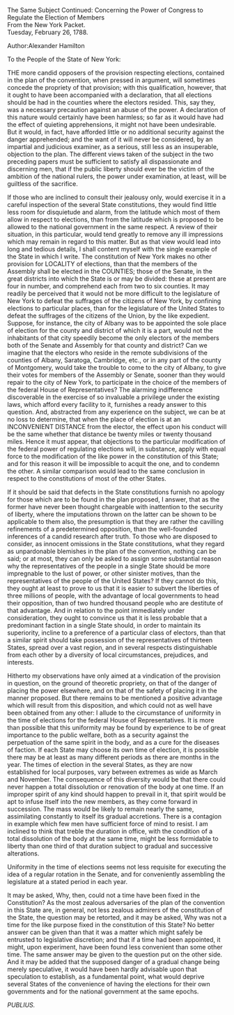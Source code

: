 The Same Subject Continued: Concerning the Power of Congress to Regulate the Election of Members  
From the New York Packet.  
Tuesday, February 26, 1788.

Author:Alexander Hamilton

To the People of the State of New York:

THE more candid opposers of the provision respecting elections, contained in the plan of the convention, when pressed in argument, will sometimes concede the propriety of that provision; with this qualification, however, that it ought to have been accompanied with a declaration, that all elections should be had in the counties where the electors resided. This, say they, was a necessary precaution against an abuse of the power. A declaration of this nature would certainly have been harmless; so far as it would have had the effect of quieting apprehensions, it might not have been undesirable. But it would, in fact, have afforded little or no additional security against the danger apprehended; and the want of it will never be considered, by an impartial and judicious examiner, as a serious, still less as an insuperable, objection to the plan. The different views taken of the subject in the two preceding papers must be sufficient to satisfy all dispassionate and discerning men, that if the public liberty should ever be the victim of the ambition of the national rulers, the power under examination, at least, will be guiltless of the sacrifice.

If those who are inclined to consult their jealousy only, would exercise it in a careful inspection of the several State constitutions, they would find little less room for disquietude and alarm, from the latitude which most of them allow in respect to elections, than from the latitude which is proposed to be allowed to the national government in the same respect. A review of their situation, in this particular, would tend greatly to remove any ill impressions which may remain in regard to this matter. But as that view would lead into long and tedious details, I shall content myself with the single example of the State in which I write. The constitution of New York makes no other provision for LOCALITY of elections, than that the members of the Assembly shall be elected in the COUNTIES; those of the Senate, in the great districts into which the State is or may be divided: these at present are four in number, and comprehend each from two to six counties. It may readily be perceived that it would not be more difficult to the legislature of New York to defeat the suffrages of the citizens of New York, by confining elections to particular places, than for the legislature of the United States to defeat the suffrages of the citizens of the Union, by the like expedient. Suppose, for instance, the city of Albany was to be appointed the sole place of election for the county and district of which it is a part, would not the inhabitants of that city speedily become the only electors of the members both of the Senate and Assembly for that county and district? Can we imagine that the electors who reside in the remote subdivisions of the counties of Albany, Saratoga, Cambridge, etc., or in any part of the county of Montgomery, would take the trouble to come to the city of Albany, to give their votes for members of the Assembly or Senate, sooner than they would repair to the city of New York, to participate in the choice of the members of the federal House of Representatives? The alarming indifference discoverable in the exercise of so invaluable a privilege under the existing laws, which afford every facility to it, furnishes a ready answer to this question. And, abstracted from any experience on the subject, we can be at no loss to determine, that when the place of election is at an INCONVENIENT DISTANCE from the elector, the effect upon his conduct will be the same whether that distance be twenty miles or twenty thousand miles. Hence it must appear, that objections to the particular modification of the federal power of regulating elections will, in substance, apply with equal force to the modification of the like power in the constitution of this State; and for this reason it will be impossible to acquit the one, and to condemn the other. A similar comparison would lead to the same conclusion in respect to the constitutions of most of the other States.

If it should be said that defects in the State constitutions furnish no apology for those which are to be found in the plan proposed, I answer, that as the former have never been thought chargeable with inattention to the security of liberty, where the imputations thrown on the latter can be shown to be applicable to them also, the presumption is that they are rather the cavilling refinements of a predetermined opposition, than the well-founded inferences of a candid research after truth. To those who are disposed to consider, as innocent omissions in the State constitutions, what they regard as unpardonable blemishes in the plan of the convention, nothing can be said; or at most, they can only be asked to assign some substantial reason why the representatives of the people in a single State should be more impregnable to the lust of power, or other sinister motives, than the representatives of the people of the United States? If they cannot do this, they ought at least to prove to us that it is easier to subvert the liberties of three millions of people, with the advantage of local governments to head their opposition, than of two hundred thousand people who are destitute of that advantage. And in relation to the point immediately under consideration, they ought to convince us that it is less probable that a predominant faction in a single State should, in order to maintain its superiority, incline to a preference of a particular class of electors, than that a similar spirit should take possession of the representatives of thirteen States, spread over a vast region, and in several respects distinguishable from each other by a diversity of local circumstances, prejudices, and interests.

Hitherto my observations have only aimed at a vindication of the provision in question, on the ground of theoretic propriety, on that of the danger of placing the power elsewhere, and on that of the safety of placing it in the manner proposed. But there remains to be mentioned a positive advantage which will result from this disposition, and which could not as well have been obtained from any other: I allude to the circumstance of uniformity in the time of elections for the federal House of Representatives. It is more than possible that this uniformity may be found by experience to be of great importance to the public welfare, both as a security against the perpetuation of the same spirit in the body, and as a cure for the diseases of faction. If each State may choose its own time of election, it is possible there may be at least as many different periods as there are months in the year. The times of election in the several States, as they are now established for local purposes, vary between extremes as wide as March and November. The consequence of this diversity would be that there could never happen a total dissolution or renovation of the body at one time. If an improper spirit of any kind should happen to prevail in it, that spirit would be apt to infuse itself into the new members, as they come forward in succession. The mass would be likely to remain nearly the same, assimilating constantly to itself its gradual accretions. There is a contagion in example which few men have sufficient force of mind to resist. I am inclined to think that treble the duration in office, with the condition of a total dissolution of the body at the same time, might be less formidable to liberty than one third of that duration subject to gradual and successive alterations.

Uniformity in the time of elections seems not less requisite for executing the idea of a regular rotation in the Senate, and for conveniently assembling the legislature at a stated period in each year.

It may be asked, Why, then, could not a time have been fixed in the Constitution? As the most zealous adversaries of the plan of the convention in this State are, in general, not less zealous admirers of the constitution of the State, the question may be retorted, and it may be asked, Why was not a time for the like purpose fixed in the constitution of this State? No better answer can be given than that it was a matter which might safely be entrusted to legislative discretion; and that if a time had been appointed, it might, upon experiment, have been found less convenient than some other time. The same answer may be given to the question put on the other side. And it may be added that the supposed danger of a gradual change being merely speculative, it would have been hardly advisable upon that speculation to establish, as a fundamental point, what would deprive several States of the convenience of having the elections for their own governments and for the national government at the same epochs.

_PUBLIUS._

